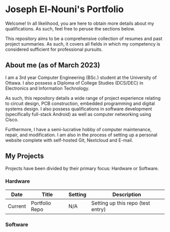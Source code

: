 # Joseph El-Nouni's Portfolio

Welcome! In all likelihood, you are here to obtain more details about my qualifications.
As such, feel free to peruse the sections below.

This repository aims to be a comprehensive collection of resumes and past project summaries.
As such, it covers all fields in which my competency is considered sufficient for professional pursuits.

## About me (as of March 2023)

I am a 3rd year Computer Engineering (BSc.) student at the University of Ottawa.
I also possess a Diploma of College Studies (DCS/DEC) in Electronics and Information Technology.

As such, this repository details a wide range of project experience relating to circuit design, PCB construction, embedded programming and digital systems design.
I also possess qualifications in software development (specifically full-stack Android) as well as computer networking using Cisco.

Furthermore, I have a semi-lucrative hobby of computer maintenance, repair, and modification. 
I am also in the process of setting up a personal website complete with self-hosted Git, Nextcloud and E-mail.

## My Projects

Projects have been divided by their primary focus: Hardware or Software.

### Hardware
|Date|Title|Setting|Description|
|---|---|---|---|
|Current| Portfolio Repo | N/A | Setting up this repo (test entry)|

### Software



